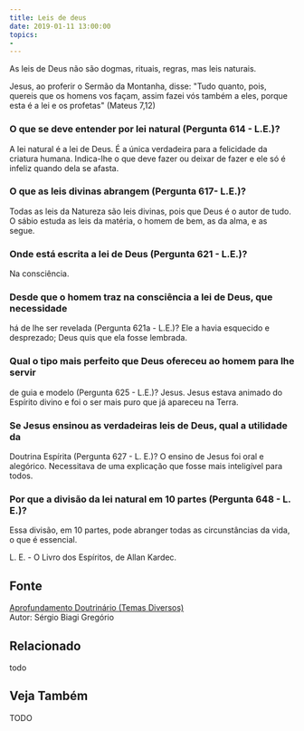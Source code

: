 ```yaml
---
title: Leis de deus
date: 2019-01-11 13:00:00
topics: 
- 
---
```


As leis de Deus não são dogmas, rituais, regras, mas leis naturais.

Jesus, ao proferir o Sermão da Montanha, disse: "Tudo quanto, pois,
quereis que os homens vos façam, assim fazei vós também a eles, porque
esta é a lei e os profetas" (Mateus 7,12)

### O que se deve entender por lei natural (Pergunta 614 - L.E.)?
A lei natural é a lei de Deus. É a única verdadeira para a felicidade da
criatura humana. Indica-lhe o que deve fazer ou deixar de fazer e ele só
é infeliz quando dela se afasta.

### O que as leis divinas abrangem (Pergunta 617- L.E.)?
Todas as leis da Natureza são leis divinas, pois que Deus é o autor de
tudo. O sábio estuda as leis da matéria, o homem de bem, as da alma, e
as segue.

### Onde está escrita a lei de Deus (Pergunta 621 - L.E.)?
Na consciência.

### Desde que o homem traz na consciência a lei de Deus, que necessidade
há de lhe ser revelada (Pergunta 621a - L.E.)?
Ele a havia esquecido e desprezado; Deus quis que ela fosse lembrada.

### Qual o tipo mais perfeito que Deus ofereceu ao homem para lhe servir
de guia e modelo (Pergunta 625 - L.E.)?
Jesus. Jesus estava animado do Espírito divino e foi o ser mais puro que
já apareceu na Terra.

### Se Jesus ensinou as verdadeiras leis de Deus, qual a utilidade da
Doutrina Espírita (Pergunta 627 - L. E.)?
O ensino de Jesus foi oral e alegórico. Necessitava de uma explicação
que fosse mais inteligível para todos.

### Por que a divisão da lei natural em 10 partes (Pergunta 648 - L. E.)?
Essa divisão, em 10 partes, pode abranger todas as circunstâncias da
vida, o que é essencial.

L. E. - O Livro dos Espíritos, de Allan Kardec.

## Fonte
[Aprofundamento Doutrinário (Temas Diversos)](https://sites.google.com/view/aprofundamentodoutrinario/leis-de-deus)  
Autor: Sérgio Biagi Gregório



## Relacionado
todo

## Veja Também
TODO


